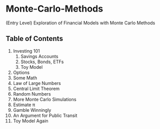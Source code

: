 # Monte-Carlo-Methods
(Entry Level) Exploration of Financial Models with Monte Carlo Methods

## Table of Contents
1. Investing 101
    1. Savings Accounts
    2. Stocks, Bonds, ETFs
      1. Toy Model
  3. Options
2. Some Math
  2. Law of Large Numbers
  2. Central Limit Theorem
  2. Random Numbers
3. More Monte Carlo Simulations
  1. Estimate  π 
  1. Gamble Winningly
  2. An Argument for Public Transit
  2. Toy Model Again
